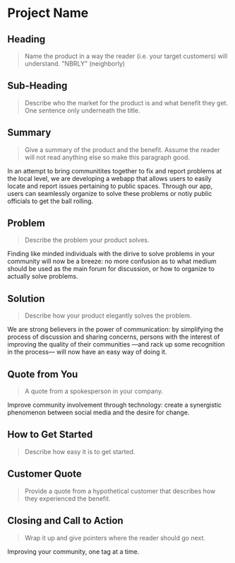 # Project Name #

<!-- 
> This material was originally posted [here](http://www.quora.com/What-is-Amazons-approach-to-product-development-and-product-management). It is reproduced here for posterities sake.

There is an approach called "working backwards" that is widely used at Amazon. They work backwards from the customer, rather than starting with an idea for a product and trying to bolt customers onto it. While working backwards can be applied to any specific product decision, using this approach is especially important when developing new products or features.

For new initiatives a product manager typically starts by writing an internal press release announcing the finished product. The target audience for the press release is the new/updated product's customers, which can be retail customers or internal users of a tool or technology. Internal press releases are centered around the customer problem, how current solutions (internal or external) fail, and how the new product will blow away existing solutions.

If the benefits listed don't sound very interesting or exciting to customers, then perhaps they're not (and shouldn't be built). Instead, the product manager should keep iterating on the press release until they've come up with benefits that actually sound like benefits. Iterating on a press release is a lot less expensive than iterating on the product itself (and quicker!).

If the press release is more than a page and a half, it is probably too long. Keep it simple. 3-4 sentences for most paragraphs. Cut out the fat. Don't make it into a spec. You can accompany the press release with a FAQ that answers all of the other business or execution questions so the press release can stay focused on what the customer gets. My rule of thumb is that if the press release is hard to write, then the product is probably going to suck. Keep working at it until the outline for each paragraph flows. 

Oh, and I also like to write press-releases in what I call "Oprah-speak" for mainstream consumer products. Imagine you're sitting on Oprah's couch and have just explained the product to her, and then you listen as she explains it to her audience. That's "Oprah-speak", not "Geek-speak".

Once the project moves into development, the press release can be used as a touchstone; a guiding light. The product team can ask themselves, "Are we building what is in the press release?" If they find they're spending time building things that aren't in the press release (overbuilding), they need to ask themselves why. This keeps product development focused on achieving the customer benefits and not building extraneous stuff that takes longer to build, takes resources to maintain, and doesn't provide real customer benefit (at least not enough to warrant inclusion in the press release).
 -->
 
## Heading ##
  > Name the product in a way the reader (i.e. your target customers) will understand.
  "NBRLY" (neighborly)

## Sub-Heading ##
  > Describe who the market for the product is and what benefit they get. One sentence only underneath the title. 

## Summary ##
  > Give a summary of the product and the benefit. Assume the reader will not read anything else so make this paragraph good.
  
In an attempt to bring communitites together to fix and report problems at the local level, we are developing a webapp that allows users to easily locate and report issues pertaining to public spaces. Through our app, users can seamlessly organize to solve these problems or notiy public officials to get the ball rolling. 

## Problem ##
  > Describe the problem your product solves.
  
Finding like minded individuals with the dirive to solve problems in your community will now be a breeze: no more confusion as to what medium should be used as the main forum for discussion, or how to organize to actually solve problems.

## Solution ##
  > Describe how your product elegantly solves the problem.
  
We are strong believers in the power of communication: by simplifying the process of discussion and sharing concerns, persons with the interest of improving the quality of their communities —and rack up some recognition in the process— will now have an easy way of doing it.
  
## Quote from You ##
  > A quote from a spokesperson in your company.

Improve community involvement through technology: create a synergistic phenomenon between social media and the desire for change. 

## How to Get Started ##
  > Describe how easy it is to get started.



## Customer Quote ##
  > Provide a quote from a hypothetical customer that describes how they experienced the benefit.



## Closing and Call to Action ##
  > Wrap it up and give pointers where the reader should go next.
  
 Improving your community, one tag at a time. 
